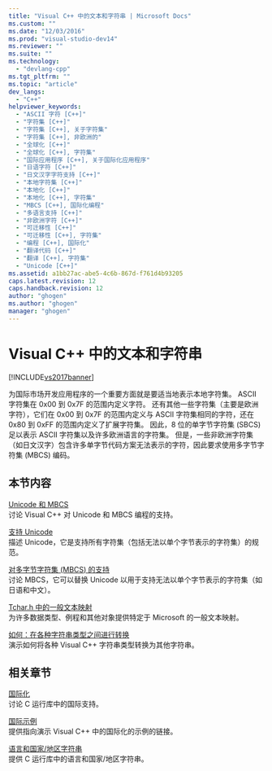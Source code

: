 ```yaml
---
title: "Visual C++ 中的文本和字符串 | Microsoft Docs"
ms.custom: ""
ms.date: "12/03/2016"
ms.prod: "visual-studio-dev14"
ms.reviewer: ""
ms.suite: ""
ms.technology: 
  - "devlang-cpp"
ms.tgt_pltfrm: ""
ms.topic: "article"
dev_langs: 
  - "C++"
helpviewer_keywords: 
  - "ASCII 字符 [C++]"
  - "字符集 [C++]"
  - "字符集 [C++], 关于字符集"
  - "字符集 [C++], 非欧洲的"
  - "全球化 [C++]"
  - "全球化 [C++], 字符集"
  - "国际应用程序 [C++], 关于国际化应用程序"
  - "日语字符 [C++]"
  - "日文汉字字符支持 [C++]"
  - "本地字符集 [C++]"
  - "本地化 [C++]"
  - "本地化 [C++], 字符集"
  - "MBCS [C++], 国际化编程"
  - "多语言支持 [C++]"
  - "非欧洲字符 [C++]"
  - "可迁移性 [C++]"
  - "可迁移性 [C++], 字符集"
  - "编程 [C++], 国际化"
  - "翻译代码 [C++]"
  - "翻译 [C++], 字符集"
  - "Unicode [C++]"
ms.assetid: a1bb27ac-abe5-4c6b-867d-f761d4b93205
caps.latest.revision: 12
caps.handback.revision: 12
author: "ghogen"
ms.author: "ghogen"
manager: "ghogen"
---
```

# Visual C++ 中的文本和字符串
[!INCLUDE[vs2017banner](../assembler/inline/includes/vs2017banner.md)]

为国际市场开发应用程序的一个重要方面就是要适当地表示本地字符集。  ASCII 字符集在 0x00 到 0x7F 的范围内定义字符。  还有其他一些字符集（主要是欧洲字符），它们在 0x00 到 0x7F 的范围内定义与 ASCII 字符集相同的字符，还在 0x80 到 0xFF 的范围内定义了扩展字符集。  因此，8 位的单字节字符集 \(SBCS\) 足以表示 ASCII 字符集以及许多欧洲语言的字符集。  但是，一些非欧洲字符集（如日文汉字）包含许多单字节代码方案无法表示的字符，因此要求使用多字节字符集 \(MBCS\) 编码。  
  
## 本节内容  
 [Unicode 和 MBCS](../text/unicode-and-mbcs.md)  
 讨论 Visual C\+\+ 对 Unicode 和 MBCS 编程的支持。  
  
 [支持 Unicode](../text/support-for-unicode.md)  
 描述 Unicode，它是支持所有字符集（包括无法以单个字节表示的字符集）的规范。  
  
 [对多字节字符集 \(MBCS\) 的支持](../text/support-for-multibyte-character-sets-mbcss.md)  
 讨论 MBCS，它可以替换 Unicode 以用于支持无法以单个字节表示的字符集（如日语和中文）。  
  
 [Tchar.h 中的一般文本映射](../text/generic-text-mappings-in-tchar-h.md)  
 为许多数据类型、例程和其他对象提供特定于 Microsoft 的一般文本映射。  
  
 [如何：在各种字符串类型之间进行转换](../text/how-to-convert-between-various-string-types.md)  
 演示如何将各种 Visual C\+\+ 字符串类型转换为其他字符串。  
  
## 相关章节  
 [国际化](../c-runtime-library/internationalization.md)  
 讨论 C 运行库中的国际支持。  
  
 [国际示例](http://msdn.microsoft.com/zh-cn/aa8d390c-cf4c-4dd8-9dea-74d81f93f2f8)  
 提供指向演示 Visual C\+\+ 中的国际化的示例的链接。  
  
 [语言和国家\/地区字符串](../c-runtime-library/locale-names-languages-and-country-region-strings.md)  
 提供 C 运行库中的语言和国家\/地区字符串。